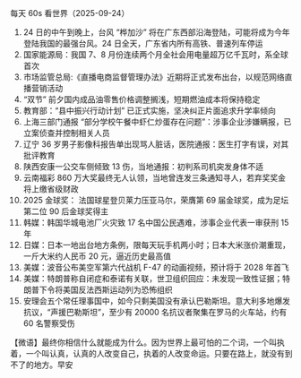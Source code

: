 每天 60s 看世界（2025-09-24）

1. 24 日的中午到晚上，台风 “桦加沙” 将在广东西部沿海登陆，可能将成为今年登陆我国的最强台风。24 日全天，广东省内所有高铁、普速列车停运
2. 国家能源局：我国 7、8 月份连续两个月全社会用电量超万亿千瓦时，系全球首次
3. 市场监管总局:《直播电商监督管理办法》近期将正式发布出台，以规范网络直播营销活动
4. “双节” 前夕国内成品油零售价格调整搁浅，短期燃油成本将保持稳定
5. 教育部：“县中振兴行动计划” 已正式实施，坚决纠正片面追求升学率倾向
6. 上海三部门通报 “部分学校午餐中虾仁炒蛋存在问题”：涉事企业涉嫌瞒报，已立案侦查并控制相关人员
7. 辽宁 36 岁男子影像科报告单出现骂人脏话，医院通报：医生打字有误，对其批评教育
8. 陕西安康一公交车侧倾致 13 伤，当地通报：初判系司机突发身体不适
9. 云南福彩 860 万大奖最终无人认领，当地曾连发三条通知寻人，若弃奖奖金将上缴省级财政
10. 2025 金球奖： 法国球星登贝莱力压亚马尔，荣膺第 69 届金球奖，成为足坛第二位 90 后金球奖得主
11. 韩媒：韩国华城电池厂火灾致 17 名中国公民遇难，涉事企业代表一审获刑 15 年
12. 日媒：日本一地出台地方条例，限每天玩手机两小时；日本大米涨价潮重现，一斤大米约人民币 20 元，逼近历史最高值
13. 美媒：波音公布美空军第六代战机 F-47 的动画视频，预计将于 2028 年首飞
14. 美媒：特朗普称自闭症和泰诺有关联，世卫组织回应：未发现一致性证据；特朗普下令将美国反法西斯运动列为恐怖组织
15. 安理会五个常任理事国中，如今只剩美国没有承认巴勒斯坦。意大利多地爆发抗议，“声援巴勒斯坦”，至少有 20000 名抗议者聚集在罗马的火车站，约有 60 名警察受伤

【微语】最终你相信什么就能成为什么。因为世界上最可怕的二个词，一个叫执着，一个叫认真，认真的人改变自己，执着的人改变命运。只要在路上，就没有到不了的地方。早安